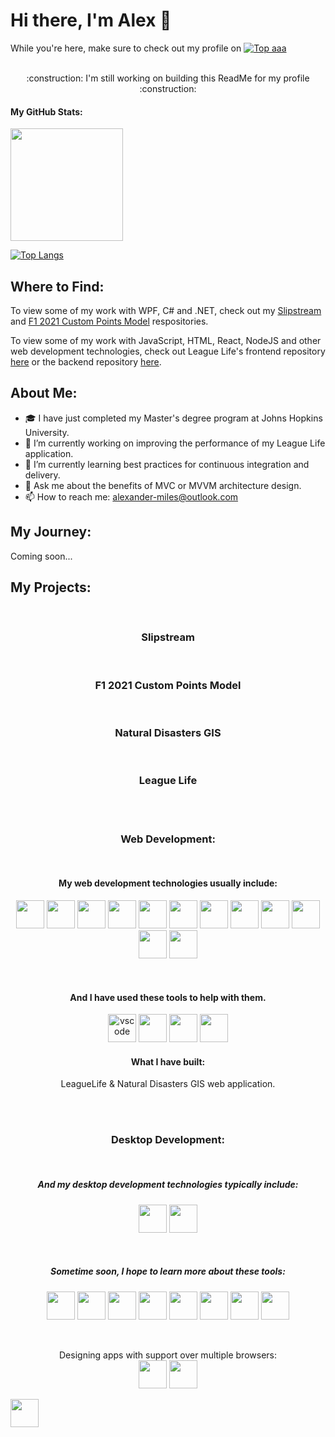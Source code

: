 # Hi there, I'm Alex 👋

While you're here, make sure to check out my profile on  [![Top aaa](https://img.shields.io/badge/LinkedIn-0077B5?style=for-the-badge&logo=linkedin&logoColor=white)](https://www.linkedin.com/in/alexander-nl-miles/)

<div align="center">
  <br/>
  :construction: I'm still working on building this ReadMe for my profile :construction:
  <br/>
</div>

#### My GitHub Stats:

<img height="180em" src="https://github-readme-stats.vercel.app/api?username=BiteSizeProblems&show_icons=true&hide_border=true&&count_private=true&include_all_commits=true" />

[![Top Langs](https://github-readme-stats.vercel.app/api/top-langs/?username=BiteSizeProblems)](https://github.com/anuraghazra/github-readme-stats)

## Where to Find:

To view some of my work with WPF, C# and .NET, check out my [Slipstream](https://github.com/BiteSizeProblems/SlipStream) and [F1 2021 Custom Points Model](https://github.com/BiteSizeProblems/F1-2021-Custom-Points-Model) respositories.

To view some of my work with JavaScript, HTML, React, NodeJS and other web development technologies, check out League Life's frontend repository [here](https://github.com/BiteSizeProblems/leaguelife-client-public) or the backend repository [here](https://github.com/BiteSizeProblems/leaguelife-server-public).

## About Me:

- 🎓 I have just completed my Master's degree program at Johns Hopkins University.
- 🔭 I’m currently working on improving the performance of my League Life application.
- 🌱 I’m currently learning best practices for continuous integration and delivery.
- 💬 Ask me about the benefits of MVC or MVVM architecture design.
- 📫 How to reach me: alexander-miles@outlook.com

## My Journey:

Coming soon...

## My Projects:

<div align="center">

<br/>
  
  ### Slipstream
  
  <br/>
  
  ### F1 2021 Custom Points Model
  
  <br/>
  
  ### Natural Disasters GIS
  
  <br/>
  
  ### League Life
  
  <br/>
  
<br/>

### Web Development:

<br/>

#### My web development technologies usually include:

<p align="center">
  <img src="https://cdn.jsdelivr.net/gh/devicons/devicon/icons/react/react-original-wordmark.svg" width="45" height="45"/>
  <img src="https://cdn.jsdelivr.net/gh/devicons/devicon/icons/nodejs/nodejs-original.svg" width="45" height="45"/>
  <img src="https://cdn.jsdelivr.net/gh/devicons/devicon/icons/discordjs/discordjs-original-wordmark.svg" width="45" height="45"/>
  <img src="https://cdn.jsdelivr.net/gh/devicons/devicon/icons/javascript/javascript-original.svg" width="45" height="45"/>
  <img src="https://cdn.jsdelivr.net/gh/devicons/devicon/icons/html5/html5-original.svg" width="45" height="45"/>
  <img src="https://cdn.jsdelivr.net/gh/devicons/devicon/icons/css3/css3-original.svg" width="45" height="45"/>
  <img src="https://cdn.jsdelivr.net/gh/devicons/devicon/icons/mongodb/mongodb-original.svg" width="45" height="45"/>
  <img src="https://cdn.jsdelivr.net/gh/devicons/devicon/icons/express/express-original.svg" width="45" height="45"/>
  <img src="https://cdn.jsdelivr.net/gh/devicons/devicon/icons/googlecloud/googlecloud-original-wordmark.svg" width="45" height="45"/>
  <img src="https://cdn.jsdelivr.net/gh/devicons/devicon/icons/firebase/firebase-plain.svg" width="45" height="45"/>
  <img src="https://cdn.jsdelivr.net/gh/devicons/devicon/icons/digitalocean/digitalocean-original.svg" width="45" height="45"/>
  <img src="https://cdn.jsdelivr.net/gh/devicons/devicon/icons/jquery/jquery-plain-wordmark.svg" width="45" height="45"/>
</p>

<br/>

#### And I have used these tools to help with them.

<p align="center">
  <img src="https://cdn.jsdelivr.net/gh/devicons/devicon/icons/vscode/vscode-original.svg" alt="vscode" width="45" height="45"/>
  <img src="https://cdn.jsdelivr.net/gh/devicons/devicon/icons/jira/jira-original-wordmark.svg" width="45" height="45"/>
  <img src="https://cdn.jsdelivr.net/gh/devicons/devicon/icons/npm/npm-original-wordmark.svg" width="45" height="45"/>
  <img src="https://cdn.jsdelivr.net/gh/devicons/devicon/icons/webpack/webpack-plain-wordmark.svg" width="45" height="45"/>
</p>

#### What I have built:
LeagueLife & Natural Disasters GIS web application.

<br/>
<br/>

### Desktop Development:

<br/>

##### And my desktop development technologies typically include:

<p align="center">
  <img src="https://cdn.jsdelivr.net/gh/devicons/devicon/icons/csharp/csharp-original.svg" width="45" height="45"/>
  <img src="https://cdn.jsdelivr.net/gh/devicons/devicon/icons/nuget/nuget-original.svg" width="45" height="45"/>
</p>

<br/>

##### Sometime soon, I hope to learn more about these tools:

<p align="center">
  <img src="https://cdn.jsdelivr.net/gh/devicons/devicon/icons/swift/swift-original-wordmark.svg" width="45" height="45"/>
  <img src="https://cdn.jsdelivr.net/gh/devicons/devicon/icons/docker/docker-plain-wordmark.svg" width="45" height="45"/>
  <img src="https://cdn.jsdelivr.net/gh/devicons/devicon/icons/flutter/flutter-original.svg" width="45" height="45"/>
  <img src="https://cdn.jsdelivr.net/gh/devicons/devicon/icons/graphql/graphql-plain.svg" width="45" height="45"/>
  <img src="https://cdn.jsdelivr.net/gh/devicons/devicon/icons/jenkins/jenkins-original.svg" width="45" height="45"/>
  <img src="https://cdn.jsdelivr.net/gh/devicons/devicon/icons/solidity/solidity-original.svg" width="45" height="45"/>
  <img src="https://cdn.jsdelivr.net/gh/devicons/devicon/icons/typescript/typescript-original.svg" width="45" height="45"/>
  <img src="https://cdn.jsdelivr.net/gh/devicons/devicon/icons/unrealengine/unrealengine-original-wordmark.svg" width="45" height="45"/>
</p>

<br/>

<p align="center">
  Designing apps with support over multiple browsers:
  <br/>
  <img src="https://cdn.jsdelivr.net/gh/devicons/devicon/icons/firefox/firefox-original.svg" width="45" height="45"/>
  <img src="https://cdn.jsdelivr.net/gh/devicons/devicon/icons/safari/safari-original.svg" width="45" height="45"/>
</p>

</div>





<p align="left">
  <img src="https://cdn.jsdelivr.net/gh/devicons/devicon/icons/python/python-original-wordmark.svg" width="45" height="45"/>
</p>
